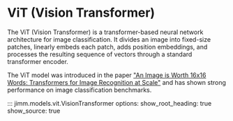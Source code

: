 # ViT (Vision Transformer)

The ViT (Vision Transformer) is a transformer-based neural network architecture for image classification. It divides an image into fixed-size patches, linearly embeds each patch, adds position embeddings, and processes the resulting sequence of vectors through a standard transformer encoder.

The ViT model was introduced in the paper ["An Image is Worth 16x16 Words: Transformers for Image Recognition at Scale"](https://arxiv.org/abs/2010.11929) and has shown strong performance on image classification benchmarks.

::: jimm.models.vit.VisionTransformer
    options:
        show_root_heading: true
        show_source: true